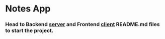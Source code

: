# Notes App

### Head to Backend [server](https://github.com/MuhammadAmas/Express-Notes-App/tree/master/server) and Frontend [client](https://github.com/MuhammadAmas/Express-Notes-App/tree/master/client) README.md files to start the project.